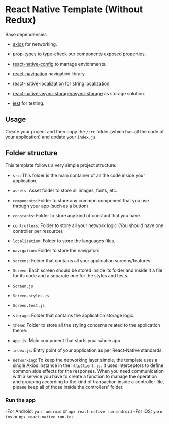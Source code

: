 # React Native Template (Without Redux)

Base dependencies
- [axios](https://github.com/axios/axios) for networking.

- [prop-types](https://github.com/facebook/prop-types) to type-check our components exposed properties.

- [react-native-config](https://github.com/luggit/react-native-config) to manage envionments.

- [react-navigation](https://reactnavigation.org/) navigation library.

- [react-native-localization](https://github.com/stefalda/ReactNativeLocalization) for string localization.

- [react-native-async-storage/async-storage](https://react-native-async-storage.github.io/async-storage/docs/install/) as storage solution.

- [jest](https://jestjs.io/) for testing.

## Usage

Create your project and then copy the `/src` folder (which has all the code of your application) and update your `index.js`.

## Folder structure

This template follows a very simple project structure:

  

  

-  `src`: This folder is the main container of all the code inside your application.

  

-  `assets`: Asset folder to store all images, fonts, etc.

  

-  `components`: Folder to store any common component that you use through your app (such as a button)

  

-  `constants`: Folder to store any kind of constant that you have.

  

-  `controllers`: Folder to store all your network logic (You should have one controller per resource).

  

-  `localization`: Folder to store the languages files.

  

-  `navigation`: Folder to store the navigators.

  

-  `screens`: Folder that contains all your application screens/features.

  

-  `Screen`: Each screen should be stored inside its folder and inside it a file for its code and a separate one for the styles and tests.

  

-  `Screen.js`

  

-  `Screen.styles.js`

  

-  `Screen.test.js`

  

-  `storage`: Folder that contains the application storage logic.

  

-  `theme`: Folder to store all the styling concerns related to the application theme.

  

-  `App.js`: Main component that starts your whole app.

  

-  `index.js`: Entry point of your application as per React-Native standards.

 - `networking`:  To keep the networking layer simple, the template uses a single Axios instance in the  `httpClient.js`. It uses interceptors to define common side effects for the responses. When you need communication with a service you have to create a function to manage the operation and grouping according to the kind of transaction inside a controller file, please keep all of those inside the controllers' folder.


### Run the app

-For Android: `yarn android`  or  `npx react-native run-android`
-For iOS: `yarn ios`  or  `npx react-native run-ios`